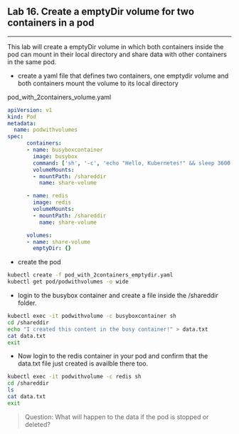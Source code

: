## Lab 16. Create a emptyDir volume for two containers in a pod
___

This lab will create a emptyDir volume in which both containers inside the pod can mount in their local directory and share data with other containers in the same pod.

* create a yaml file that defines two containers, one emptydir volume and both containers mount the volume to its local directory

pod_with_2containers_volume.yaml
```yaml
apiVersion: v1
kind: Pod
metadata:
  name: podwithvolumes
spec:
      containers:
      - name: busyboxcontainer
        image: busybox
        command: ['sh', '-c', 'echo "Hello, Kubernetes!" && sleep 3600']
        volumeMounts:
        - mountPath: /shareddir
          name: share-volume

      - name: redis
        image: redis
        volumeMounts:
        - mountPath: /shareddir
          name: share-volume

      volumes:
      - name: share-volume
        emptyDir: {}
```

* create the pod

```bash
kubectl create -f pod_with_2containers_emptydir.yaml
kubectl get pod/podwithvolumes -o wide
```

* login to the busybox container and create a file inside the /shareddir folder.

```bash
kubectl exec -it podwithvolume -c busyboxcontainer sh
cd /shareddir
echo "I created this content in the busy container!" > data.txt
cat data.txt
exit
```

* Now login to the redis container in your pod and confirm that the data.txt file just created is availble there too.

```bash
kubectl exec -it podwithvolume -c redis sh
cd /shareddir
ls
cat data.txt
exit
```
> Question: What will happen to the data if the pod is stopped or deleted?
